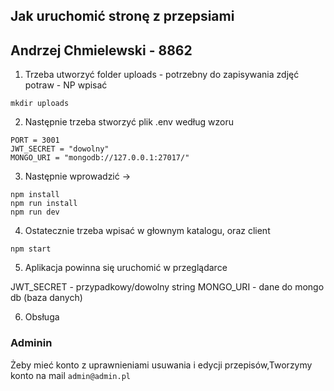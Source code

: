 ## Jak uruchomić stronę z przepsiami 
## Andrzej Chmielewski - 8862

1. Trzeba utworzyć folder uploads - potrzebny do zapisywania zdjęć potraw - NP wpisać 
```
mkdir uploads
```

2. Następnie trzeba stworzyć plik .env według wzoru 
```
PORT = 3001
JWT_SECRET = "dowolny"
MONGO_URI = "mongodb://127.0.0.1:27017/"
```
3. Następnie wprowadzić ->
```
npm install
npm run install
npm run dev
```
4. Ostatecznie trzeba wpisać w głownym katalogu, oraz client
```
npm start
```

5. Aplikacja powinna się uruchomić w przeglądarce

JWT_SECRET - przypadkowy/dowolny string
MONGO_URI - dane do mongo db (baza danych)

6. Obsługa
###  Adminin
Żeby mieć konto z uprawnieniami usuwania i edycji przepisów,Tworzymy konto na mail `admin@admin.pl`